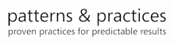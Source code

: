 [![Leitfaden](media/guidance-pnp-include/pnp-logo.png)](http://aka.ms/mspnp)



<!--HONumber=Nov16_HO4-->


